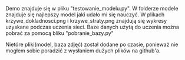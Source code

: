 Demo znajduje się w pliku "testowanie_modelu.py". 
W folderze modele znajduje się najlepszy model jaki udało mi się nauczyć.
W plikach krzywe_dokladnosci.png i krzywe_straty.png znajdują się wykresy uzyskane podczas uczenia sieci.
Baze danych użytą do uczenia można pobrać za pomocą bliku "pobranie_bazy.py"

Nietóre pliki(model, baza zdjęć) został dodane po czasie, ponieważ nie mogłem sobie poradzić z wysłaniem dużych plików na github'a.
